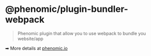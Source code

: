 # @phenomic/plugin-bundler-webpack

> Phenomic plugin that allow you to use webpack to bundle you website/app

➡ More details at [phenomic.io](https://phenomic.io/)
